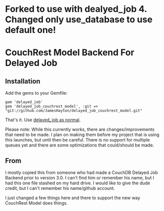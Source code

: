 # Forked to use with dealyed_job 4. Changed only use_database to use default one!

# CouchRest Model Backend For Delayed Job

## Installation

Add the gems to your Gemfile:

    gem 'delayed_job'
    gem 'delayed_job_couchrest_model', :git => "git://github.com/JamesHayton/delayed_job_couchrest_model.git"

That's it. Use [delayed_job as normal](http://github.com/collectiveidea/delayed_job).

Please note: While this currently works, there are changes/improvements that need to be made.  I plan on making them before my project that is using this launches, but until then be careful. There is no support for multiple queues yet and there are some optimizations that could/should be made.

## From

I mostly copied this from someone who had made a CouchDB Delayed Job Backend prior to version 3.0.  I can't find him or remember his name, but I had this one file stashed on my hard drive.  I would like to give the dude credit, but I can't remember his name/github account.

I just changed a few things here and there to support the new way CouchRest Model does things.